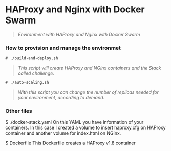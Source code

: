# HAProxy and Nginx with Docker Swarm

> *Environment with HAProxy and Nginx with Docker Swarm*

### How to provision and manage the environmet
```
# ./build-and-deploy.sh
```
> *This script will create HAProxy and NGinx containers and the Stack called challenge.*

```
# ./auto-scaling.sh
```
> *With this script you can change the number of replicas needed for your environment, according to demand.*

### Other files

$ ./docker-stack.yaml
On this YAML you have information of your containers. In this case I created a volume to insert haproxy.cfg on HAProxy container and another volume for index.html on NGinx.

$ Dockerfile
This Dockerfile creates a HAProxy v1.8 container
